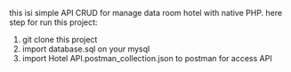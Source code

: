 this isi simple API CRUD for manage data room hotel with native PHP.
here step for run this project:

1. git clone this project
2. import database.sql on your mysql
3. import Hotel API.postman_collection.json to postman for access API